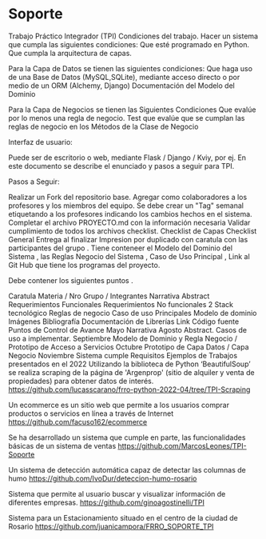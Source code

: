 # Soporte

Trabajo Práctico Integrador (TPI)
Condiciones del trabajo. Hacer un sistema que cumpla las siguientes condiciones: Que esté programado en Python. Que cumpla la arquitectura de capas.

Para la Capa de Datos se tienen las siguientes condiciones: Que haga uso de una Base de Datos (MySQL,SQLite), mediante acceso directo o por medio de un ORM (Alchemy, Django) Documentación del Modelo del Dominio

Para la Capa de Negocios se tienen las Siguientes Condiciones Que evalúe por lo menos una regla de negocio. Test que evalúe que se cumplan las reglas de negocio en los Métodos de la Clase de Negocio

Interfaz de usuario:

Puede ser de escritorio o web, mediante Flask / Django / Kviy, por ej.
En este documento se describe el enunciado y pasos a seguir para TPI.

Pasos a Seguir:

 Realizar un Fork del repositorio base. Agregar como colaboradores a los profesores y los miembros del equipo.
 Se debe crear un "Tag" semanal etiquetando a los profesores indicando los cambios hechos en el sistema.
 Completar el archivo PROYECTO.md con la información necesaria
 Validar cumplimiento de todos los archivos checklist.
 Checklist de Capas
 Checklist General
Entrega al finalizar
Impresion por duplicado con caratula con las participantes del grupo . Tiene conteneer el Modelo del Dominio del Sistema , las Reglas Negocio del Sistema , Caso de Uso Principal , Link al Git Hub que tiene los programas del proyecto.

Debe contener los siguientes puntos .

 Caratula Materia / Nro Grupo / Integrantes
 Narrativa
 Abstract
 Requerimientos Funcionales
 Requerimientos No funcionales 2
 Stack tecnológico
 Reglas de negocio
 Caso de uso Principales
 Modelo de dominio
 Imágenes
 Bibliografía
 Documentación de Librerías
 Link Código fuente
Puntos de Control de Avance
Mayo Narrativa
Agosto Abstract. Casos de uso a implementar.
Septiembre Modelo de Dominio y Regla Negocio / Prototipo de Acceso a Servicios
Octubre Prototipo de Capa Datos / Capa Negocio
Noviembre Sistema cumple Requisitos
Ejemplos de Trabajos presentados en el 2022
Utilizando la biblioteca de Python ‘BeautifulSoup’ se realiza scraping de la página de 'Argenprop' (sitio de alquiler y venta de propiedades) para obtener datos de interés. https://github.com/lucasscarano/frro-python-2022-04/tree/TPI-Scraping

Un ecommerce es un sitio web que permite a los usuarios comprar productos o servicios en línea a través de Internet https://github.com/facuso162/ecommerce

Se ha desarrollado un sistema que cumple en parte, las funcionalidades básicas de un sistema de ventas https://github.com/MarcosLeones/TPI-Soporte

Un sistema de detección automática capaz de detectar las columnas de humo https://github.com/IvoDur/deteccion-humo-rosario

Sistema que permite al usuario buscar y visualizar información de diferentes empresas. https://github.com/ginoagostinelli/TPI

Sistema para un Estacionamiento situado en el centro de la ciudad de Rosario https://github.com/juanicampora/FRRO_SOPORTE_TPI

